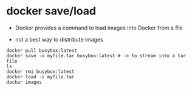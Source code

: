 # docker save/load

- Docker provides a command to load images into Docker from a file

- not a best way to distribute images

```shell
docker pull busybox:latest
docker save -o myfile.tar busybox:latest # -o to stream into a tar file
ls
docker rmi busybox:latest
docker load -i myfile.tar
docker images
```
